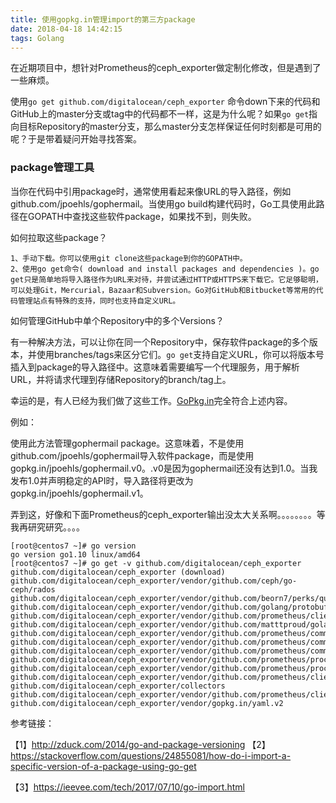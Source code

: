 ```yaml
---
title: 使用gopkg.in管理import的第三方package
date: 2018-04-18 14:42:15
tags: Golang
---
```


在近期项目中，想针对Prometheus的ceph_exporter做定制化修改，但是遇到了一些麻烦。

使用`go get github.com/digitalocean/ceph_exporter` 命令down下来的代码和GitHub上的master分支或tag中的代码都不一样，这是为什么呢？如果`go get`指向目标Repository的master分支，那么master分支怎样保证任何时刻都是可用的呢？于是带着疑问开始寻找答案。

### package管理工具

当你在代码中引用package时，通常使用看起来像URL的导入路径，例如github.com/jpoehls/gophermail。当使用go build构建代码时，Go工具使用此路径在GOPATH中查找这些软件package，如果找不到，则失败。

如何拉取这些package？

```
1、手动下载。你可以使用git clone这些package到你的GOPATH中。
2、使用go get命令( download and install packages and dependencies )。go get只是简单地将导入路径作为URL来对待，并尝试通过HTTP或HTTPS来下载它。它足够聪明，可以处理Git，Mercurial，Bazaar和Subversion。Go对GitHub和Bitbucket等常用的代码管理站点有特殊的支持，同时也支持自定义URL。
```

如何管理GitHub中单个Repository中的多个Versions？

有一种解决方法，可以让你在同一个Repository中，保存软件package的多个版本，并使用branches/tags来区分它们。`go get`支持自定义URL，你可以将版本号插入到package的导入路径中。这意味着需要编写一个代理服务，用于解析URL，并将请求代理到存储Repository的branch/tag上。

幸运的是，有人已经为我们做了这些工作。[GoPkg.in](http://labix.org/gopkg.in)完全符合上述内容。

例如：

使用此方法管理gophermail package。这意味着，不是使用github.com/jpoehls/gophermail导入软件package，而是使用gopkg.in/jpoehls/gophermail.v0。.v0是因为gophermail还没有达到1.0。当我发布1.0并声明稳定的API时，导入路径将更改为gopkg.in/jpoehls/gophermail.v1。

弄到这，好像和下面Prometheus的ceph_exporter输出没太大关系啊。。。。。。。。等我再研究研究。。。。

```
[root@centos7 ~]# go version
go version go1.10 linux/amd64
[root@centos7 ~]# go get -v github.com/digitalocean/ceph_exporter
github.com/digitalocean/ceph_exporter (download)
github.com/digitalocean/ceph_exporter/vendor/github.com/ceph/go-ceph/rados
github.com/digitalocean/ceph_exporter/vendor/github.com/beorn7/perks/quantile
github.com/digitalocean/ceph_exporter/vendor/github.com/golang/protobuf/proto
github.com/digitalocean/ceph_exporter/vendor/github.com/prometheus/client_model/go
github.com/digitalocean/ceph_exporter/vendor/github.com/matttproud/golang_protobuf_extensions/pbutil
github.com/digitalocean/ceph_exporter/vendor/github.com/prometheus/common/internal/bitbucket.org/ww/goautoneg
github.com/digitalocean/ceph_exporter/vendor/github.com/prometheus/common/model
github.com/digitalocean/ceph_exporter/vendor/github.com/prometheus/common/expfmt
github.com/digitalocean/ceph_exporter/vendor/github.com/prometheus/procfs/xfs
github.com/digitalocean/ceph_exporter/vendor/github.com/prometheus/procfs
github.com/digitalocean/ceph_exporter/vendor/github.com/prometheus/client_golang/prometheus
github.com/digitalocean/ceph_exporter/collectors
github.com/digitalocean/ceph_exporter/vendor/github.com/prometheus/client_golang/prometheus/promhttp
github.com/digitalocean/ceph_exporter/vendor/gopkg.in/yaml.v2
```





参考链接：

【1】http://zduck.com/2014/go-and-package-versioning
【2】https://stackoverflow.com/questions/24855081/how-do-i-import-a-specific-version-of-a-package-using-go-get

【3】https://ieevee.com/tech/2017/07/10/go-import.html